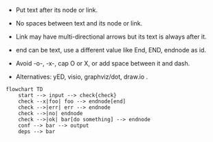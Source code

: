 - Put text after its node or link.
- No spaces between text and its node or link.
- Link may have multi-directional arrows but its text is always after it.
- end can be text, use a different value like End, END, endnode as id.
- Avoid -o-, -x-, cap O or X, or add space between it and dash.

- Alternatives: yED, visio, graphviz/dot, draw.io .

```mermaid
flowchart TD
    start --> input --> check{check}
    check --x|foo| foo --> endnode[end]
    check -->|err| err --> endnode
    check -->|no| endnode
    check -->|ok| bar[do something] --> endnode
    conf --> bar --> output
    deps --> bar

```
